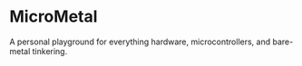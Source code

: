 # MicroMetal
A personal playground for everything hardware, microcontrollers, and bare-metal tinkering.

